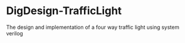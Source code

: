 # DigDesign-TrafficLight
The design and implementation of a four way traffic light using system verilog
